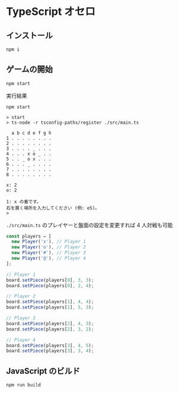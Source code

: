 # TypeScript オセロ

## インストール

```sh
npm i
```

## ゲームの開始

```sh
npm start
```

実行結果

```
npm start

> start
> ts-node -r tsconfig-paths/register ./src/main.ts

  a b c d e f g h
1 . . . . . . . .
2 . . . . . . . .
3 . . . . _ . . .
4 . . . x o _ . .
5 . . _ o x . . .
6 . . . _ . . . .
7 . . . . . . . .
8 . . . . . . . .

x: 2
o: 2

1: x の番です。
石を置く場所を入力してください (例: e5)。
>
```

`./src/main.ts` のプレイヤーと盤面の設定を変更すれば 4 人対戦も可能

```ts
const players = [
  new Player('x'), // Player 1
  new Player('o'), // Player 2
  new Player('#'), // Player 3
  new Player('@'), // Player 4
];
```

```ts
// Player 1
board.setPiece(players[0], 3, 3);
board.setPiece(players[0], 2, 4);

// Player 2
board.setPiece(players[1], 4, 4);
board.setPiece(players[1], 5, 3);

// Player 3
board.setPiece(players[2], 4, 3);
board.setPiece(players[2], 3, 2);

// Player 4
board.setPiece(players[3], 4, 5);
board.setPiece(players[3], 3, 4);
```

## JavaScript のビルド

```sh
npm run build
```
